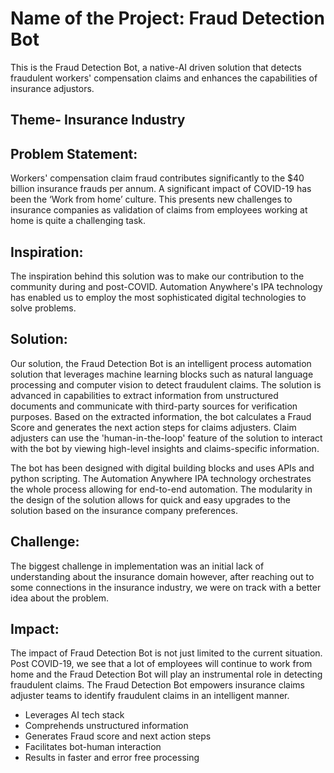 # Name of the Project: Fraud Detection Bot

This is the Fraud Detection Bot, a native-AI driven solution that detects fraudulent workers' compensation claims and enhances 
the capabilities of insurance adjustors.

## Theme- Insurance Industry

## Problem Statement:
Workers' compensation claim fraud contributes significantly to the $40 billion insurance frauds per annum. A significant impact 
of COVID-19 has been the ‘Work from home’ culture. This presents new challenges to insurance companies as validation of claims 
from employees working at home is quite a challenging task. 

## Inspiration:
The inspiration behind this solution was to make our contribution to the community during and post-COVID. Automation Anywhere's 
IPA technology has enabled us to employ the most sophisticated digital technologies to solve problems. 

## Solution:
Our solution, the Fraud Detection Bot is an intelligent process automation solution that leverages machine learning blocks such 
as natural language processing and computer vision to detect fraudulent claims. The solution is advanced in capabilities to extract 
information from unstructured documents and communicate with third-party sources for verification purposes. Based on the extracted 
information, the bot calculates a Fraud Score and generates the next action steps for claims adjusters. Claim adjusters can use the 
'human-in-the-loop' feature of the solution to interact with the bot by viewing high-level insights and claims-specific information.

The bot has been designed with digital building blocks and uses APIs and python scripting. The Automation Anywhere IPA technology 
orchestrates the whole process allowing for end-to-end automation. The modularity in the design of the solution allows for quick and 
easy upgrades to the solution based on the insurance company preferences.

## Challenge:
The biggest challenge in implementation was an initial lack of understanding about the insurance domain however, after reaching out 
to some connections in the insurance industry, we were on track with a better idea about the problem.


## Impact:
The impact of Fraud Detection Bot is not just limited to the current situation. Post COVID-19, we see that a lot of employees will 
continue to work from home and the Fraud Detection Bot will play an instrumental role in detecting fraudulent claims. The Fraud 
Detection Bot empowers insurance claims adjuster teams to identify fraudulent claims in an intelligent manner.
- Leverages AI tech stack
- Comprehends unstructured information
- Generates Fraud score and next action steps
- Facilitates bot-human interaction
- Results in faster and error free processing


